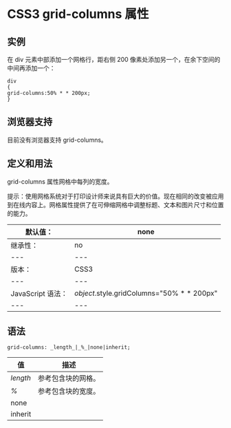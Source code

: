 # CSS3 grid-columns 属性



## 实例

在 div 元素中部添加一个网格行，距右侧 200 像素处添加另一个，在余下空间的中间再添加一个：

```
div
{
grid-columns:50% * * 200px;
}

```

## 浏览器支持

目前没有浏览器支持 grid-columns。

## 定义和用法

grid-columns 属性网格中每列的宽度。

提示：使用网格系统对于打印设计师来说具有巨大的价值。现在相同的改变被应用到在线内容上。网格属性提供了在可伸缩网格中调整标题、文本和图片尺寸和位置的能力。

| 默认值： | none |
| --- | --- |
| 继承性： | no |
| --- | --- |
| 版本： | CSS3 |
| --- | --- |
| JavaScript 语法： | _object_.style.gridColumns="50% * * 200px" |
| --- | --- |

## 语法

```
grid-columns: _length_|_%_|none|inherit;
```

| 值 | 描述 |
| --- | --- |
| _length_ | 参考包含块的网格。 |
| _%_ | 参考包含块的宽度。 |
| none |
| inherit |



